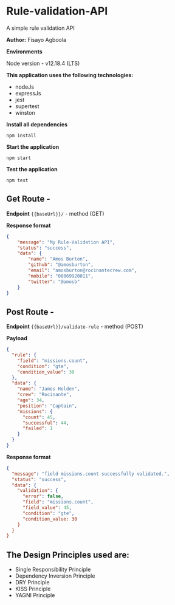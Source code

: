 # Rule-validation-API
A simple rule validation API

**Author:** Fisayo Agboola

**Environments**

Node version - v12.18.4 (LTS)

**This application uses the following technologies:**

- nodeJs
- expressJs
- jest
- supertest
- winston

**Install all dependencies**

```
npm install
```

**Start the application**

```
npm start
```

**Test the application**

```
npm test
```

## Get Route -

**Endpoint** `{{baseUrl}}/` - method (GET)

**Response format**

```json
{
    "message": "My Rule-Validation API",
    "status": "success",
    "data": {
        "name": "Amos Burton",
        "github": "@amosburton",
        "email": "amosburton@rocinantecrew.com",
        "mobile": "08069920011",
        "twitter": "@amosb"
    }
}
```

## Post Route -

**Endpoint** `{{baseUrl}}/validate-rule` - method (POST)

**Payload**

```json
{
  "rule": {
    "field": "missions.count",
    "condition": "gte",
    "condition_value": 30
  },
  "data": {
    "name": "James Holden",
    "crew": "Rocinante",
    "age": 34,
    "position": "Captain",
    "missions": {
      "count": 45,
      "successful": 44,
      "failed": 1
    }
  }
}
```

**Response format**

```json
{
  "message": "field missions.count successfully validated.",
  "status": "success",
  "data": {
    "validation": {
      "error": false,
      "field": "missions.count",
      "field_value": 45,
      "condition": "gte",
      "condition_value: 30
    }
  }
}
```

## The Design Principles used are:
 - Single Responsibility Principle
 - Dependency Inversion Principle
 - DRY Principle
 - KISS Principle
 - YAGNI Principle
